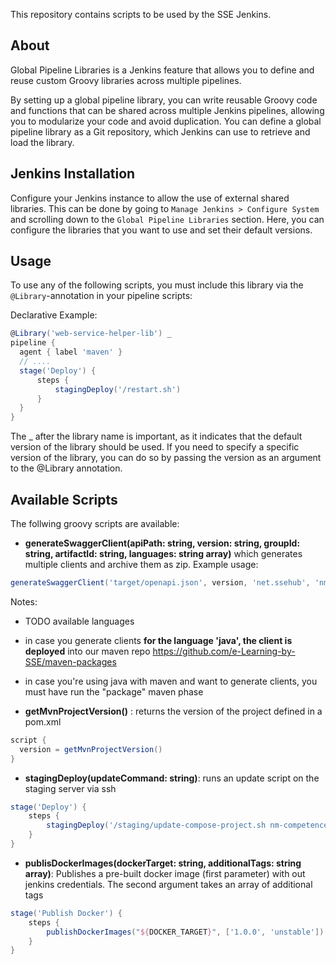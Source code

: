 This repository contains scripts to be used by the SSE Jenkins. 

## About 

Global Pipeline Libraries is a Jenkins feature that allows you to define and reuse custom Groovy libraries across multiple pipelines.

By setting up a global pipeline library, you can write reusable Groovy code and functions that can be shared across multiple Jenkins pipelines, allowing you to modularize your code and avoid duplication. You can define a global pipeline library as a Git repository, which Jenkins can use to retrieve and load the library.

## Jenkins Installation
Configure your Jenkins instance to allow the use of external shared libraries. This can be done by going to `Manage Jenkins > Configure System` and scrolling down to the `Global Pipeline Libraries` section. Here, you can configure the libraries that you want to use and set their default versions.

## Usage
To use any of the following scripts, you must include this library via the `@Library`-annotation in your pipeline scripts:

Declarative Example:
```groovy
@Library('web-service-helper-lib') _
pipeline {
  agent { label 'maven' }
  // ....
  stage('Deploy') {
      steps {
          stagingDeploy('/restart.sh')
      }
  }
}

```

The _ after the library name is important, as it indicates that the default version of the library should be used. If you need to specify a specific version of the library, you can do so by passing the version as an argument to the @Library annotation.

## Available Scripts


The follwing groovy scripts are available:

- **generateSwaggerClient(apiPath: string, version: string, groupId: string, artifactId: string, languages: string array)** which generates multiple clients and archive them as zip. Example usage:

```groovy
generateSwaggerClient('target/openapi.json', version, 'net.ssehub', 'nm-facade-service', ['javascript', 'typescript-angular'])
```

Notes:
- TODO available languages
- in case you generate clients **for the language 'java', the client is deployed** into our maven repo https://github.com/e-Learning-by-SSE/maven-packages
- in case you're using java with maven and want to generate clients, you must have run the "package" maven phase

- **getMvnProjectVersion()** : returns the version of the project defined in a pom.xml

```groovy
script {
  version = getMvnProjectVersion()
}
```

- **stagingDeploy(updateCommand: string)**: runs an update script on the staging server via ssh

```groovy
stage('Deploy') {
    steps {
        stagingDeploy('/staging/update-compose-project.sh nm-competence-repository')
    }
}
```

- **publisDockerImages(dockerTarget: string, additionalTags: string array)**: Publishes a pre-built docker image (first parameter) with out jenkins credentials. The second argument takes an array of additional tags

```groovy
stage('Publish Docker') {
    steps {
        publishDockerImages("${DOCKER_TARGET}", ['1.0.0', 'unstable'])
    }
}
```
